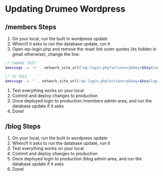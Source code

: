 # Updating Drumeo Wordpress

## /members Steps

1. On your local, run the built in wordpress update
1. When/if it asks to run the database update, run it
1. Open wp-login.php and remove the reset link outer quotes (its hidden in gmail otherwise), change the line:
```php
// CHANGE THIS
$message .= '<' . network_site_url("wp-login.php?action=rp&key=$key&login=" . rawurlencode($user_login), 'login') . ">\r\n";

// TO THIS
$message .= '' . network_site_url("wp-login.php?action=rp&key=$key&login=" . rawurlencode($user_login), 'login') . "\r\n";
```
1. Test everything works on your local
1. Commit and deploy changes to production
1. Once deployed login to  production /members admin area, and run the database update if it asks
1. Done!

## /blog Steps

1. On your local, run the built in wordpress update
1. When/if it asks to run the database update, run it
1. Test everything works on your local
1. Commit and deploy changes to production
1. Once deployed login to  production /blog admin area, and run the database update if it asks
1. Done!